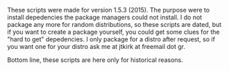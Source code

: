 These scripts were made for version 1.5.3 (2015).
The purpose were to install depedencies the package managers could not install.
I do not package any more for random distributions, so these scripts are dated,
but if you want to create a package yourself, you could get some clues
for the "hard to get" depedencies.
I only package for a distro after request, so if you want one for your distro
ask me at jtkirk at freemail dot gr.

Bottom line, these scripts are here only for historical reasons.

